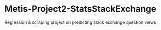# Metis-Project2-StatsStackExchange
Regression &amp; scraping project on predicting stack exchange question views

